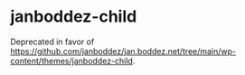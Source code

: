 # janboddez-child
Deprecated in favor of https://github.com/janboddez/jan.boddez.net/tree/main/wp-content/themes/janboddez-child.
